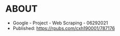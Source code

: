 # ABOUT

- Google - Project - Web Scraping - 06292021
- Published: https://rpubs.com/cxh190001/787176